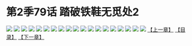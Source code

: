# 第2季79话 踏破铁鞋无觅处2
![](https://s2.baozimh.com/scomic/sanyanxiaotianlu-samanhua/0/529-r1s2/1.jpg)
![](https://s2.baozimh.com/scomic/sanyanxiaotianlu-samanhua/0/529-r1s2/2.jpg)
![](https://s2.baozimh.com/scomic/sanyanxiaotianlu-samanhua/0/529-r1s2/3.jpg)
![](https://s2.baozimh.com/scomic/sanyanxiaotianlu-samanhua/0/529-r1s2/4.jpg)
![](https://s2.baozimh.com/scomic/sanyanxiaotianlu-samanhua/0/529-r1s2/5.jpg)
![](https://s2.baozimh.com/scomic/sanyanxiaotianlu-samanhua/0/529-r1s2/6.jpg)
![](https://s2.baozimh.com/scomic/sanyanxiaotianlu-samanhua/0/529-r1s2/7.jpg)
![](https://s2.baozimh.com/scomic/sanyanxiaotianlu-samanhua/0/529-r1s2/8.jpg)
![](https://s2.baozimh.com/scomic/sanyanxiaotianlu-samanhua/0/529-r1s2/9.jpg)
![](https://s2.baozimh.com/scomic/sanyanxiaotianlu-samanhua/0/529-r1s2/10.jpg)
![](https://s2.baozimh.com/scomic/sanyanxiaotianlu-samanhua/0/529-r1s2/11.jpg)
![](https://s2.baozimh.com/scomic/sanyanxiaotianlu-samanhua/0/529-r1s2/12.jpg)
![](https://s2.baozimh.com/scomic/sanyanxiaotianlu-samanhua/0/529-r1s2/13.jpg)
![](https://s2.baozimh.com/scomic/sanyanxiaotianlu-samanhua/0/529-r1s2/14.jpg)
![](https://s2.baozimh.com/scomic/sanyanxiaotianlu-samanhua/0/529-r1s2/15.jpg)
![](https://s2.baozimh.com/scomic/sanyanxiaotianlu-samanhua/0/529-r1s2/16.jpg)
![](https://s2.baozimh.com/scomic/sanyanxiaotianlu-samanhua/0/529-r1s2/17.jpg)
![](https://s2.baozimh.com/scomic/sanyanxiaotianlu-samanhua/0/529-r1s2/18.jpg)
![](https://s2.baozimh.com/scomic/sanyanxiaotianlu-samanhua/0/529-r1s2/19.jpg)
[【上一章】](./529.md)
[【目录】](./README.md)
[【下一章】](./531.md)

